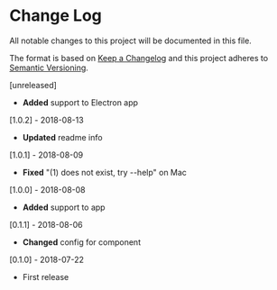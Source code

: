 # Change Log
All notable changes to this project will be documented in this file.

The format is based on [Keep a Changelog](http://keepachangelog.com/)
and this project adheres to [Semantic Versioning](http://semver.org/).

[unreleased]
- **Added** support to Electron app

[1.0.2] - 2018-08-13
- **Updated** readme info

[1.0.1] - 2018-08-09
- **Fixed** "(1) does not exist, try --help" on Mac

[1.0.0] - 2018-08-08
- **Added** support to app

[0.1.1] - 2018-08-06
- **Changed** config for component

[0.1.0] - 2018-07-22
- First release